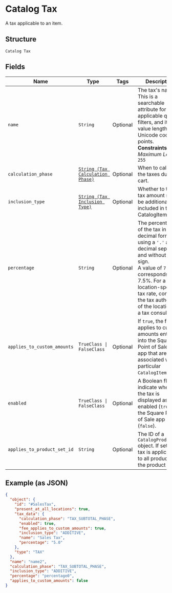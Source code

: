 
# Catalog Tax

A tax applicable to an item.

## Structure

`Catalog Tax`

## Fields

| Name | Type | Tags | Description |
|  --- | --- | --- | --- |
| `name` | `String` | Optional | The tax's name. This is a searchable attribute for use in applicable query filters, and its value length is of Unicode code points.<br>**Constraints**: *Maximum Length*: `255` |
| `calculation_phase` | [`String (Tax Calculation Phase)`](../../doc/models/tax-calculation-phase.md) | Optional | When to calculate the taxes due on a cart. |
| `inclusion_type` | [`String (Tax Inclusion Type)`](../../doc/models/tax-inclusion-type.md) | Optional | Whether to the tax amount should be additional to or included in the CatalogItem price. |
| `percentage` | `String` | Optional | The percentage of the tax in decimal form, using a `'.'` as the decimal separator and without a `'%'` sign.<br>A value of `7.5` corresponds to 7.5%. For a location-specific tax rate, contact the tax authority of the location or a tax consultant. |
| `applies_to_custom_amounts` | `TrueClass \| FalseClass` | Optional | If `true`, the fee applies to custom amounts entered into the Square Point of Sale<br>app that are not associated with a particular `CatalogItem`. |
| `enabled` | `TrueClass \| FalseClass` | Optional | A Boolean flag to indicate whether the tax is displayed as enabled (`true`) in the Square Point of Sale app or not (`false`). |
| `applies_to_product_set_id` | `String` | Optional | The ID of a `CatalogProductSet` object. If set, the tax is applicable to all products in the product set. |

## Example (as JSON)

```json
{
  "object": {
    "id": "#SalesTax",
    "present_at_all_locations": true,
    "tax_data": {
      "calculation_phase": "TAX_SUBTOTAL_PHASE",
      "enabled": true,
      "fee_applies_to_custom_amounts": true,
      "inclusion_type": "ADDITIVE",
      "name": "Sales Tax",
      "percentage": "5.0"
    },
    "type": "TAX"
  },
  "name": "name2",
  "calculation_phase": "TAX_SUBTOTAL_PHASE",
  "inclusion_type": "ADDITIVE",
  "percentage": "percentage0",
  "applies_to_custom_amounts": false
}
```

